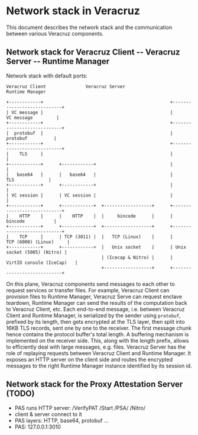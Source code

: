 # Network stack in Veracruz

This document describes the network stack and the communication between various Veracruz components.

## Network stack for Veracruz Client -- Veracruz Server -- Runtime Manager

Network stack with default ports:
```
Veracruz Client               Veracruz Server                        Runtime Manager

+------------+                                                +----------------------------+
| VC message |                                                |         VC message         |
+------------+                                                +----------------------------+
|  protobuf  |                                                |          protobuf          |
+------------+                                                +----------------------------+
|    TLS     |                                                |                            |
+------------+      +------------+                            |                            |
|   base64   |      |   base64   |                            |            TLS             |
+------------+      +------------+                            |                            |
| VC session |      | VC session |                            |                            |
+------------+      +------------+  +------------------+      +----------------------------+
|    HTTP    |      |    HTTP    |  |     bincode      |      |          bincode           |
+------------+      +------------+  +------------------+      +----------------------------+
|    TCP     |      | TCP (3011) |  |   TCP (Linux)    |      |     TCP (6000) (Linux)     |
+------------+      +------------+  |   Unix socket    |      | Unix socket (5005) (Nitro) |
                                    | (Icecap & Nitro) |      |  VirtIO console (IceCap)   |
                                    +------------------+      +----------------------------+
```

On this plane, Veracruz components send messages to each other to request services or transfer files. For example, Veracruz Client can provision files to Runtime Manager, Veracruz Serve can request enclave teardown, Runtime Manager can send the results of the computation back to Veracruz Client, etc.
Each end-to-end message, i.e. between Veracruz Client and Runtime Manager, is serialized by the sender using `protobuf`, prefixed by its length, then gets encrypted at the TLS layer, then split into 16KB TLS records, sent one by one to the receiver. The first message chunk hence contains the protocol buffer's total length.
A buffering mechanism is implemented on the receiver side. This, along with the length prefix, allows to efficiently deal with large messages, e.g. files.
Veracruz Server has the role of replaying requests between Veracruz Client and Runtime Manager. It exposes an HTTP server on the client side and routes the encrypted messages to the right Runtime Manager instance identified by its session id.



## Network stack for the Proxy Attestation Server (TODO)
* PAS runs HTTP server:
/VerifyPAT
/Start
/PSA/
/Nitro/
* client & server connect to it
* PAS layers: HTTP, base64, protobuf
...
* PAS: 127.0.0.1:3010
